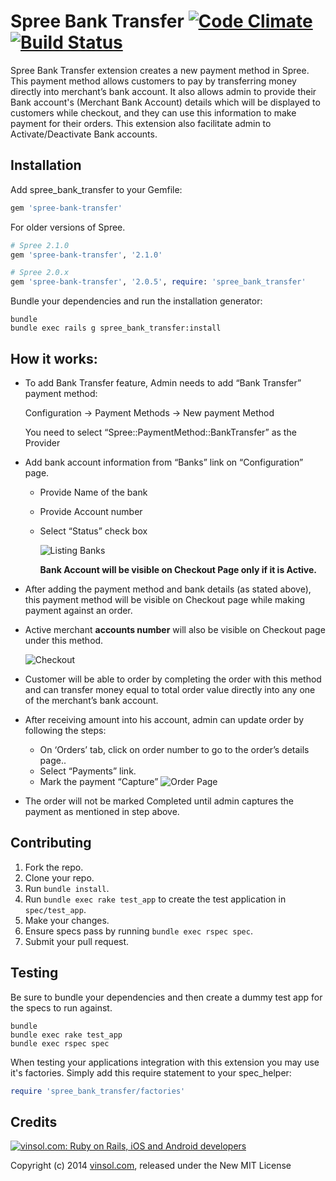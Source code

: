 Spree Bank Transfer [![Code Climate](https://codeclimate.com/github/vinsol/spree_bank_transfer.png)](https://codeclimate.com/github/vinsol/spree_bank_transfer) [![Build Status](https://travis-ci.org/vinsol/spree_bank_transfer.png?branch=master)](https://travis-ci.org/vinsol/spree_bank_transfer)
=================

Spree Bank Transfer extension creates a new payment method in Spree. This payment method allows customers to pay by transferring money directly into merchant’s  bank account.  It also allows admin to provide their Bank account's (Merchant Bank Account) details which will be displayed to customers while checkout, and they can use this information to make payment for their orders. This extension also facilitate admin to Activate/Deactivate Bank accounts.


Installation
------------

Add spree_bank_transfer to your Gemfile:
```ruby
gem 'spree-bank-transfer'
```

For older versions of Spree.
```ruby
# Spree 2.1.0
gem 'spree-bank-transfer', '2.1.0'
```

```ruby
# Spree 2.0.x
gem 'spree-bank-transfer', '2.0.5', require: 'spree_bank_transfer'
```

Bundle your dependencies and run the installation generator:

```shell
bundle
bundle exec rails g spree_bank_transfer:install
```

How it works: 
---

* To add Bank Transfer feature, Admin needs to add “Bank Transfer” payment method:

   Configuration -> Payment Methods -> New payment Method
   
   You need to select “Spree::PaymentMethod::BankTransfer” as the Provider

* Add bank account information from “Banks” link on “Configuration” page.
  
  - Provide Name of the bank
  - Provide Account number
  - Select “Status” check box 

    ![Listing Banks](http://vinsol.com/gems_screenshots/spree-bank-transfer/list%20banks.png)
    
    **Bank Account will be visible on Checkout Page only if it is Active.**
* After adding the payment method and bank details (as stated above), this payment method will be visible on Checkout page while making payment against an order.

*  Active merchant **accounts number** will also be visible on Checkout page under this method.

    ![Checkout](http://vinsol.com/gems_screenshots/spree-bank-transfer/checkout%20page.png)

* Customer will be able to order by completing the order with this method and can transfer money equal to total order value directly into any one of the merchant’s bank account.

* After receiving amount into his account, admin can update order by following the steps: 

    - On ‘Orders’ tab, click on order number to go to the order’s details page..
    - Select “Payments” link.
    - Mark the payment “Capture”
    ![Order Page](http://vinsol.com/gems_screenshots/spree-bank-transfer/order%20page.png)

* The order will not be marked Completed  until admin captures the payment as mentioned in step above.




Contributing
------------

1. Fork the repo.
2. Clone your repo.
3. Run `bundle install`.
4. Run `bundle exec rake test_app` to create the test application in `spec/test_app`.
5. Make your changes.
6. Ensure specs pass by running `bundle exec rspec spec`.
7. Submit your pull request.

Testing
-------

Be sure to bundle your dependencies and then create a dummy test app for the specs to run against.

```shell
bundle
bundle exec rake test_app
bundle exec rspec spec
```

When testing your applications integration with this extension you may use it's factories.
Simply add this require statement to your spec_helper:

```ruby
require 'spree_bank_transfer/factories'
```


Credits
-------

[![vinsol.com: Ruby on Rails, iOS and Android developers](http://vinsol.com/vin_logo.png "Ruby on Rails, iOS and Android developers")](http://vinsol.com)

Copyright (c) 2014 [vinsol.com](http://vinsol.com "Ruby on Rails, iOS and Android developers"), released under the New MIT License
